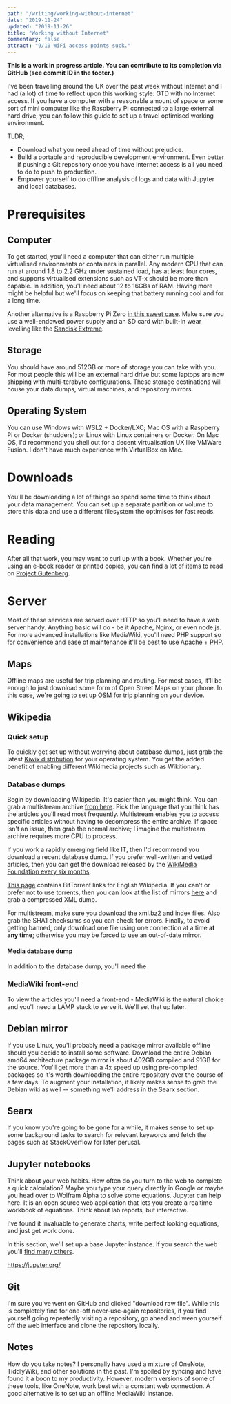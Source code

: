 ```yaml
---
path: "/writing/working-without-internet"
date: "2019-11-24"
updated: "2019-11-26"
title: "Working without Internet"
commentary: false
attract: "9/10 WiFi access points suck."
---
```

**This is a work in progress article.  You can contribute to its completion via GitHub (see commit ID in the footer.)**

I've been travelling around the UK over the past week without Internet and I had (a lot) of time to reflect upon this working style: GTD with no Internet access.  If you have a computer with a reasonable amount of space or some sort of mini computer like the Raspberry Pi connected to a large external hard drive, you can follow this guide to set up a travel optimised working environment.

TLDR;
* Download what you need ahead of time without prejudice.
* Build a portable and reproducible development environment.  Even better if pushing a Git repository once you have Internet access is all you need to do to push to production.
* Empower yourself to do offline analysis of logs and data with Jupyter and local databases.

# Prerequisites
## Computer
To get started, you'll need a computer that can either run multiple virtualised environments or containers in parallel.  Any modern CPU that can run at around 1.8 to 2.2 GHz under sustained load, has at least four cores, and supports virtualised extensions such as VT-x should be more than capable.  In addition, you'll need about 12 to 16GBs of RAM.  Having more might be helpful but we'll focus on keeping that battery running cool and for a long time.

Another alternative is a Raspberry Pi Zero [in this sweet case](https://thepihut.com/products/official-raspberry-pi-zero-case).  Make sure you use a well-endowed power supply and an SD card with built-in wear levelling like the [Sandisk Extreme](https://www.sandisk.co.uk/home/memory-cards/sd-cards/extremeplus-sd-uhs-i).

## Storage
You should have around 512GB or more of storage you can take with you.  For most people this will be an external hard drive but some laptops are now shipping with multi-terabyte configurations.  These storage destinations will house your data dumps, virtual machines, and repository mirrors.

## Operating System
You can use Windows with WSL2 + Docker/LXC; Mac OS with a Raspberry Pi or Docker (shudders); or Linux with Linux containers or Docker.  On Mac OS, I'd recommend you shell out for a decent virtualisation UX like VMWare Fusion.  I don't have much experience with VirtualBox on Mac.

# Downloads
You'll be downloading a lot of things so spend some time to think about your data management.  You can set up a separate partition or volume to store this data and use a different filesystem the optimises for fast reads.

# Reading
After all that work, you may want to curl up with a book.  Whether you're using an e-book reader or printed copies, you can find a lot of items to read on [Project Gutenberg](https://www.gutenberg.org).

# Server
Most of these services are served over HTTP so you'll need to have a web server handy.  Anything basic will do - be it Apache, Nginx, or even node.js.  For more advanced installations like MediaWiki, you'll need PHP support so for convenience and ease of maintenance it'll be best to use Apache + PHP.

## Maps
Offline maps are useful for trip planning and routing.  For most cases, it'll be enough to just download some form of Open Street Maps on your phone.  In this case, we're going to set up OSM for trip planning on your device.

## Wikipedia
### Quick setup
To quickly get set up without worrying about database dumps, just grab the latest [Kiwix distribution](https://en.wikipedia.org/wiki/Kiwix) for your operating system.  You get the added benefit of enabling different Wikimedia projects such as Wikitionary.

### Database dumps
Begin by downloading Wikipedia.  It's easier than you might think.  You can grab a multistream archive [from here](https://en.wikipedia.org/wiki/Wikipedia:Database_download).  Pick the language that you think has the articles you'll read most frequently.  Multistream enables you to access specific articles without having to decompress the entire archive.  If space isn't an issue, then grab the normal archive; I imagine the multistream archive requires more CPU to process.

If you work a rapidly emerging field like IT, then I'd recommend you download a recent database dump.  If you prefer well-written and vetted articles, then you can get the download released by the [WikiMedia Foundation every six months](https://archive.org/details/enwiki-20180320).

[This page](https://meta.wikimedia.org/wiki/Data_dump_torrents#English_Wikipedia) contains BitTorrent links for English Wikipedia.  If you can't or prefer not to use torrents, then you can look at the list of mirrors [here](https://dumps.wikimedia.org/mirrors.html) and grab a compressed XML dump.

For multistream, make sure you download the xml.bz2 and index files.  Also grab the SHA1 checksums so you can check for errors.  Finally, to avoid getting banned, only download one file using one connection at a time **at any time**; otherwise you may be forced to use an out-of-date mirror.

#### Media database dump
In addition to the database dump, you'll need the 

### MediaWiki front-end
To view the articles you'll need a front-end - MediaWiki is the natural choice and you'll need a LAMP stack to serve it.  We'll set that up later.

## Debian mirror 
If you use Linux, you'll probably need a package mirror available offline should you decide to install some software.  Download the entire Debian amd64 architecture package mirror is about 402GB compiled and 91GB for the source.  You'll get more than a 4x speed up using pre-compiled packages so it's worth downloading the entire repository over the course of a few days.  To augment your installation, it likely makes sense to grab the Debian wiki as well -- something we'll address in the Searx section.  

## Searx
If you know you're going to be gone for a while, it makes sense to set up some background tasks to search for relevant keywords and fetch the pages such as StackOverflow for later perusal.

## Jupyter notebooks
Think about your web habits.  How often do you turn to the web to complete a quick calculation?  Maybe you type your query directly in Google or maybe you head over to Wolfram Alpha to solve some equations.  Jupyter can help here.  It is an open source web application that lets you create a realtime workbook of equations.  Think about lab reports, but interactive.

I've found it invaluable to generate charts, write perfect looking equations, and just get work done.

In this section, we'll set up a base Jupyter instance.  If you search the web you'll [find many others](https://github.com/cantaro86/Financial-Models-Numerical-Methods).

https://jupyter.org/

## Git
I'm sure you've went on GitHub and clicked "download raw file".  While this is completely find for one-off never-use-again repositories, if you find yourself going repeatedly visiting a repository, go ahead and ween yourself off the web interface and clone the repository locally.

## Notes
How do you take notes?  I personally have used a mixture of OneNote, TiddlyWiki, and other solutions in the past.  I'm spoiled by syncing and have found it a boon to my productivity.  However, modern versions of some of these tools, like OneNote, work best with a constant web connection.  A good alternative is to set up an offline MediaWiki instance.